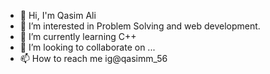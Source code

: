 - 👋 Hi, I'm Qasim Ali
- 👀 I’m interested in Problem Solving and web development.
- 🌱 I’m currently learning C++
- 💞️ I’m looking to collaborate on ...
- 📫 How to reach me ig@qasimm_56

<!---
qasimarif46/qasimarif46 is a ✨ special ✨ repository because its `README.md` (this file) appears on your GitHub profile.
You can click the Preview link to take a look at your changes.
--->
